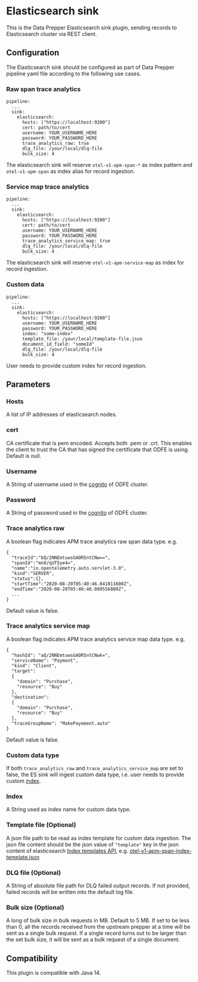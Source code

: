 # Elasticsearch sink

This is the Data Prepper Elasticsearch sink plugin, sending records to Elasticsearch cluster via REST client.

## Configuration

The Elasticsearch sink should be configured as part of Data Prepper pipeline yaml file according to the following use cases.

### Raw span trace analytics

```$xslt
pipeline:
  ...
  sink:
    elasticsearch:
      hosts: ["https://localhost:9200"]
      cert: path/to/cert
      username: YOUR_USERNAME_HERE
      password: YOUR_PASSWORD_HERE
      trace_analytics_raw: true
      dlq_file: /your/local/dlq-file
      bulk_size: 4
```

The elasticsearch sink will reserve `otel-v1-apm-span-*` as index pattern and `otel-v1-apm-span` as index alias for record ingestion.

### Service map trace analytics

```$xslt
pipeline:
  ...
  sink:
    elasticsearch:
      hosts: ["https://localhost:9200"]
      cert: path/to/cert
      username: YOUR_USERNAME_HERE
      password: YOUR_PASSWORD_HERE
      trace_analytics_service_map: true
      dlq_file: /your/local/dlq-file
      bulk_size: 4
```

The elasticsearch sink will reserve `otel-v1-apm-service-map` as index for record ingestion.

### Custom data

```$xslt
pipeline:
  ...
  sink:
    elasticsearch:
      hosts: ["https://localhost:9200"]
      username: YOUR_USERNAME_HERE
      password: YOUR_PASSWORD_HERE
      index: "some-index"
      template_file: /your/local/template-file.json
      document_id_field: "someId"
      dlq_file: /your/local/dlq-file
      bulk_size: 4
```

User needs to provide custom index for record ingestion.

## Parameters

### Hosts

A list of IP addresses of elasticsearch nodes.

### cert
CA certificate that is pem encoded. Accepts both .pem or .crt. This enables the client to trust the CA that has signed the certificate that ODFE is using.
Default is null. 

### Username

A String of username used in the [cognito](https://opendistro.github.io/for-elasticsearch-docs/docs/security/access-control/users-roles) of ODFE cluster.

### Password

A String of password used in the [cognito](https://opendistro.github.io/for-elasticsearch-docs/docs/security/access-control/users-roles) of ODFE cluster.

### Trace analytics raw

A boolean flag indicates APM trace analytics raw span data type. e.g.

```$xslt
{
  "traceId":"bQ/2NNEmtuwsGAOR5ntCNw==",
  "spanId":"mnO/qUT5ye4=",
  "name":"io.opentelemetry.auto.servlet-3.0",
  "kind":"SERVER",
  "status":{},
  "startTime":"2020-08-20T05:40:46.041011600Z",
  "endTime":"2020-08-20T05:40:46.089556800Z",
  ...
}
```

Default value is false.

### Trace analytics service map

A boolean flag indicates APM trace analytics service map data type. e.g.

```$xslt
{
  "hashId": "aQ/2NNEmtuwsGAOR5ntCNwk=",
  "serviceName": "Payment",
  "kind": "Client",
  "target":
  {
    "domain": "Purchase",
    "resource": "Buy"
  },
  "destination":
  {
    "domain": "Purchase",
    "resource": "Buy"
  },
  "traceGroupName": "MakePayement.auto"
}
```

Default value is false. 

### Custom data type

If both `trace_analytics_raw` and `trace_analytics_service_map` are set to false, the ES sink will ingest custom data type, i.e.
user needs to provide custom [index](#index).

### <a name="index"></a>Index

A String used as index name for custom data type.

### <a name="template_file"></a>Template file (Optional)

A json file path to be read as index template for custom data ingestion. The json file content should be the json value of
`"template"` key in the json content of elasticsearch [Index templates API](https://www.elastic.co/guide/en/elasticsearch/reference/7.8/index-templates.html), 
e.g. [otel-v1-apm-span-index-template.json](https://github.com/opendistro-for-elasticsearch/simple-ingest-transformation-utility-pipeline/blob/master/dataPrepper-plugins/elasticsearch/src/main/resources/otel-v1-apm-span-index-template.json)

### DLQ file (Optional)

A String of absolute file path for DLQ failed output records. 
If not provided, failed records will be written into the default log file.

### Bulk size (Optional)

A long of bulk size in bulk requests in MB. Default to 5 MB. If set to be less than 0, 
all the records received from the upstream prepper at a time will be sent as a single bulk request. 
If a single record turns out to be larger than the set bulk size, it will be sent as a bulk request of a single document.

## Compatibility

This plugin is compatible with Java 14.